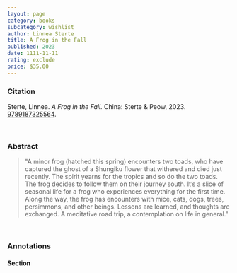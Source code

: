 ```yaml
---
layout: page
category: books
subcategory: wishlist
author: Linnea Sterte
title: A Frog in the Fall
published: 2023
date: 1111-11-11
rating: exclude
price: $35.00
---
```


### Citation

Sterte, Linnea. *A Frog in the Fall.* China: Sterte & Peow, 2023. [9789187325564](https://www.peow.studio/shop/a-frog-in-the-fall).

<br>

### Abstract

> "A minor frog (hatched this spring) encounters two toads, who have captured the ghost of a Shungiku flower that withered and died just recently. The spirit yearns for the tropics and so do the two toads. The frog decides to follow them on their journey south. It’s a slice of seasonal life for a frog who experiences everything for the first time. Along the way, the frog has encounters with mice, cats, dogs, trees, persimmons, and other beings. Lessons are learned, and thoughts are exchanged. A meditative road trip, a contemplation on life in general."

<br>

### Annotations

#### Section

<br>
